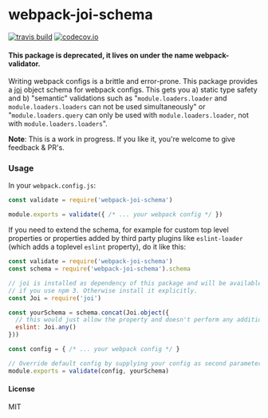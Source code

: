 # webpack-joi-schema
[![travis build](https://img.shields.io/travis/jonathanewerner/webpack-joi-schema.svg?style=flat-square)](https://travis-ci.org/jonathanewerner/webpack-joi-schema)
[![codecov.io](https://img.shields.io/codecov/c/github/jonathanewerner/webpack-joi-schema.svg?style=flat-square)](https://codecov.io/github/jonathanewerner/webpack-joi-schema?branch=master)

#### This package is deprecated, it lives on under the name webpack-validator.

Writing webpack configs is a brittle and error-prone. This package provides a [joi](https://github.com/hapijs/joi) object schema for webpack configs. This gets you a) static type safety and b) "semantic" validations such as "`module.loaders.loader` and `module.loaders.loaders` can not be used simultaneously" or "`module.loaders.query` can only be used with `module.loaders.loader`, not with `module.loaders.loaders`".

**Note**: This is a work in progress. If you like it, you're welcome to give feedback & PR's.

### Usage
In your `webpack.config.js`:
```js
const validate = require('webpack-joi-schema')

module.exports = validate({ /* ... your webpack config */ })
```

If you need to extend the schema, for example for custom top level properties or properties added by third party plugins like `eslint-loader` (which adds a toplevel `eslint` property), do it like this:

```js
const validate = require('webpack-joi-schema')
const schema = require('webpack-joi-schema').schema

// joi is installed as dependency of this package and will be available in node_modules
// if you use npm 3. Otherwise install it explicitly.
const Joi = require('joi') 

const yourSchema = schema.concat(Joi.object({
  // this would just allow the property and doesn't perform any additional validation
  eslint: Joi.any() 
}))

const config = { /* ... your webpack config */ }

// Override default config by supplying your config as second parameter.
module.exports = validate(config, yourSchema) 
```


#### License
MIT
